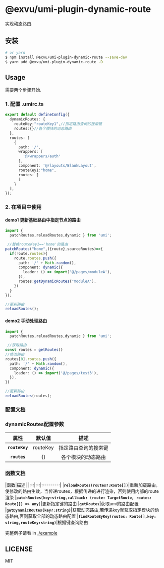 # @exvu/umi-plugin-dynamic-route

实现动态路由.

## 安装

```bash
# or yarn
$ npm install @exvu/umi-plugin-dynamic-route --save-dev
$ yarn add @exvu/umi-plugin-dynamic-route -D
```

## Usage

需要两个步骤开始.

### 1. 配置 .umirc.ts

```ts
export default defineConfig({
  dynamicRoutes: {
    routeKey:"routeKey1",//指定路由查询的搜索键
    routes:{}//各个模块的动态路由
  },
  routes: [
    {
      path: '/',
      wrappers: [
        '@/wrappers/auth'
      ],
      component: '@/layouts/BlankLayout',
      routeKey1:"home",
      routes: [
      ]
    }
  ],
});
```

### 2. 在项目中使用


#### demo1 更新基础路由中指定节点的路由
```ts
import { 
  patchRoutes,reloadRoutes,dynamic } from 'umi';

 //替换routeKey1=='home'的路由
patchRoutes("home",({route},sourceRoutes)=>{
  if(route.routes){
    route.routes.push({
      path: '/' + Math.random(),
      component: dynamic({
        loader: () => import('@/pages/moduleA'),
      }),
      routes:getDynamicRoutes("moduleA"),
    })
  }
});

//更新路由
reloadRoutes();
```

#### demo2 手动处理路由
```ts
import { 
  patchRoutes,reloadRoutes,dynamic } from 'umi';

 //获取路由
const routes = getRoutes()
//修改路由
routes[0].routes.push({
  path: '/' + Math.random(),
  component: dynamic({
    loader: () => import('@/pages/test3'),
  }),
})

//更新路由
reloadRoutes(routes);
```

### 配置文档

<h3>dynamicRoutes配置参数</h3>  

|属性|默认值|描述|
|:-:|:-:|:--------:|
|**`routeKey`**|routeKey|指定路由查询的搜索键
|**`routes`**|{}|各个模块的动态路由


<h3>函数文档</h3>  

|函数|描述|
|:-:|:-:|:--------:|
|**`reloadRoutes(routes?:Route[])`**|重新加载路由，使修改的路由生效，当传递routes，根据传递的进行渲染，否则使用内部的route渲染
|**`patchRoutes(key:string,callback: (route: TargetRoute, routes: Route[]) => any)`**|更新指定键的路由
|**`getRoutes`**|获取umi的路由配置
|**`getDynamicRoutes(key?:string)`**|获取动态路由,若传递key就获取指定模块的动态路由,否则获取全部的动态路由配置
|**`findRouteByKey(routes: Route[],key: string,routeKey:string)`**|根据键查询路由

完整例子请看 in [./example](https://github.com/exvu/umi-plugin-dynamic-route/tree/master/example)

## LICENSE

MIT

